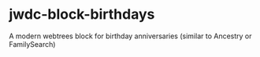 # jwdc-block-birthdays
A modern webtrees block for birthday anniversaries (similar to Ancestry or FamilySearch)
